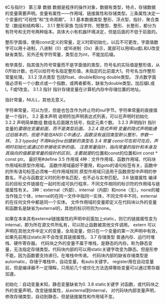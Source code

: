 《C与指针》 第三章 数据
数据是程序的操作对象，数据有类型，特点，存储数据的变量需要声明。变量有属性——作用域、链接属性和存储类型。三条属性决定一个变量的“可视性”和“生命周期”。
3.1 基本数据类型
  整形、浮点型、指针、聚合类型（数组和结构等）。
3.1.1 整形家族
  包括字符、短整型、整形、长整形，都分为有符号和无符号两种版本。具体大小有机器环境决定，但是后面的不低于前面的。

  整形字面值，使用const定义的常量，定义时即初始化，以后不可更改，字面值数字可以用十进制，八进制（0）或16进制（0x）表示，尾部可以用l和u或L和U改变缺省类型。另外还有字符常量，类型总为int，不能加后缀。

  枚举类型，指其值为符号常量而不是字面值的类型，符号名的实际值是整形值，从0开始计数，也可以给符号名指定整形值，未指定的比前面大1。符号名当作整形常量处理。
3.1.2 浮点类型
  包括float、double和long double类型。
  浮点数字面值必须有一个小数点或一个指数，或两者都有，缺省为double类型。加后缀L或l，F或f改变。
3.1.3 指针
  指针存储变量在计算机内存中存储位置的地址。

  指针常量，NULL，其他无意义。

  字符串常量，可以为空，但是也包含作为终止符的nul字节。字符串常量的直接值是一个指针。
3.2 基本声明
  说明符加声明表达式列表，可以在声明时初始化
3.2.2 声明简单数组
  数组名后面跟方括号，指定元素个数。
3.2.3 声明指针
  指针变量的*要跟在变量前面，而不是类型后面。
3.2.4 隐式声明
  变量的隐式声明能通过旧版本的，但是不能在ANSI C中通过，函数没有返回类型默认整形，参数一样。
3.3 typedef
  不用#define创建新的类型名
3.4 常量
  const可在前可在后，声明时初始化或通过形参接收实参的值。
  注意常量指针，指向常量的指针和本身及其指向的值都是常量的指针的区别，主要就是*的位置和const的位置和int const * const ptr。
  最好用#define
3.5 作用域
  4种：文件作用域、函数作用域、代码块作用域和原型作用域。
  函数作用域最好不要用，和goto的语句标签有关，函数中的所有语句标签必须唯一的作用域规则
  原型作用域只适用于函数原型中声明的参数名，不必与函数定义时的形参名匹配，也不必与实参匹配。
3.6 链接属性
  编译后的目标文件链接在一起时形成可执行程序，不同文件相同的标识符的作用域与链接属性有关。
  3种：external（外部）、internal（内部）和none（无）。none的被当作独立个体，internal的在同一文件中指同一实体，不同文件中不同，external的在任何文件中都是同一个实体。
  文件作用域的变量即定义在代码块以外的变量和函数名是缺省为external的，其他的标识符则为none。

  如果在本来具有external链接属性的声明中前面加上static，则它的链接属性变为internal，即为所在源文件所私有，可以防止函数被其他文件调用。
  extern 可以声明在其他文件中定义的变量，全局变量，但只在一个变量的第一次声明中有效，如果先前用过static并不会改变其链接属性。
3.7 存储类型
  普通内存、运行时堆栈、硬件寄存器。
  代码块之外的变量不属于堆栈，是静态的内存。称为静态变量，无法指定存储类型。代码块内部的可以用static关键字改变为静态。但是形参不能，因为函数要支持递归，在堆栈中传递。
  代码块内部的缺省存储类型是automatic，存储于堆栈中，自动变量，有auto关键字。
  register用在自动变量前，但是编译器不一定理睬，只用前几个或优化方法选择哪些变量可以通过寄存器加速。

  初始化：自动变量未知，静态变量缺省为0.
3.8 static关键字
  对函数，或代码块之外的变量声明，改变链接属性，从external到internal，
  对代码块内部变量声明，修改存储类型，自动到静态，但是链接属性和作用域不变。
